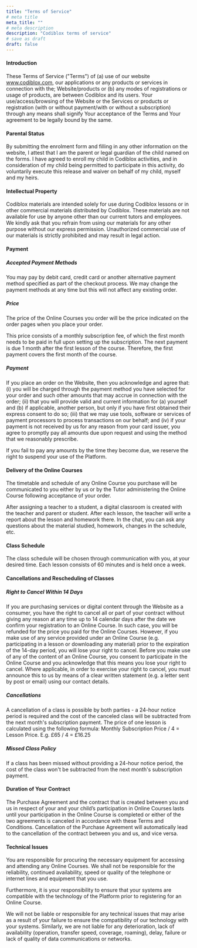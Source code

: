 ```yaml
---
title: "Terms of Service"
# meta title
meta_title: ""
# meta description
description: "Codiblox terms of service"
# save as draft
draft: false
---
```


#### Introduction

These Terms of Service ("Terms") of (a) use of our website www.codiblox.com, our applications or any products or services in connection with the; Website/products or (b) any modes of registrations or usage of products, are between Codiblox and its users. Your use/access/browsing of the Website or the Services or products or registration (with or without payment/with or without a subscription) through any means shall signify Your acceptance of the Terms and Your agreement to be legally bound by the same.

#### Parental Status

By submitting the enrolment form and filling in any other information on the website, I attest that I am the parent or legal guardian of the child named on the forms. I have agreed to enroll my child in Codiblox activities, and in consideration of my child being permitted to participate in this activity, do voluntarily execute this release and waiver on behalf of my child, myself and my heirs.

#### Intellectual Property

Codiblox materials are intended solely for use during Codiblox lessons or in other commercial materials distributed by Codiblox. These materials are not available for use by anyone other than our current tutors and employees. We kindly ask that you refrain from using our materials for any other purpose without our express permission. Unauthorized commercial use of our materials is strictly prohibited and may result in legal action.

#### Payment

##### Accepted Payment Methods
You may pay by debit card, credit card or another alternative payment method specified as part of the checkout process. We may change the payment methods at any time but this will not affect any existing order.

##### Price
The price of the Online Courses you order will be the price indicated on the order pages when you place your order.

This price consists of a monthly subscription fee, of which the first month needs to be paid in full upon setting up the subscription. The next payment is due 1 month after the first lesson of the course. Therefore, the first payment covers the first month of the course.

##### Payment
If you place an order on the Website, then you acknowledge and agree that: (i) you will be charged through the payment method you have selected for your order and such other amounts that may accrue in connection with the order; (ii) that you will provide valid and current information for (a) yourself and (b) if applicable, another person, but only if you have first obtained their express consent to do so; (iii) that we may use tools, software or services of payment processors to process transactions on our behalf; and (iv) if your payment is not received by us for any reason from your card issuer, you agree to promptly pay all amounts due upon request and using the method that we reasonably prescribe.

If you fail to pay any amounts by the time they become due, we reserve the right to suspend your use of the Platform.

#### Delivery of the Online Courses

The timetable and schedule of any Online Course you purchase will be communicated to you either by us or by the Tutor administering the Online Course following acceptance of your order.

After assigning a teacher to a student, a digital classroom is created with the teacher and parent or student. After each lesson, the teacher will write a report about the lesson and homework there. In the chat, you can ask any questions about the material studied, homework, changes in the schedule, etc.

#### Class Schedule

The class schedule will be chosen through communication with you, at your desired time. Each lesson consists of 60 minutes and is held once a week.

#### Cancellations and Rescheduling of Classes

##### Right to Cancel Within 14 Days
If you are purchasing services or digital content through the Website as a consumer, you have the right to cancel all or part of your contract without giving any reason at any time up to 14 calendar days after the date we confirm your registration to an Online Course. In such case, you will be refunded for the price you paid for the Online Courses.
However, if you make use of any service provided under an Online Course (e.g. participating in a lesson or downloading any material) prior to the expiration of the 14-day period, you will lose your right to cancel. Before you make use of any of the content of an Online Course, you consent to participate in the Online Course and you acknowledge that this means you lose your right to cancel.
Where applicable, in order to exercise your right to cancel, you must announce this to us by means of a clear written statement (e.g. a letter sent by post or email) using our contact details.

##### Cancellations
A cancellation of a class is possible by both parties - a 24-hour notice period is required and the cost of the canceled class will be subtracted from the next month's subscription payment. The price of one lesson is calculated using the following formula: Monthly Subscription Price / 4 = Lesson Price. E.g. £65 / 4 = £16.25

##### Missed Class Policy
If a class has been missed without providing a 24-hour notice period, the cost of the class won't be subtracted from the next month's subscription payment.

#### Duration of Your Contract

The Purchase Agreement and the contract that is created between you and us in respect of your and your child’s participation in Online Courses lasts until your participation in the Online Course is completed or either of the two agreements is canceled in accordance with these Terms and Conditions. Cancellation of the Purchase Agreement will automatically lead to the cancellation of the contract between you and us, and vice versa.

#### Technical Issues

You are responsible for procuring the necessary equipment for accessing and attending any Online Courses. We shall not be responsible for the reliability, continued availability, speed or quality of the telephone or internet lines and equipment that you use.

Furthermore, it is your responsibility to ensure that your systems are compatible with the technology of the Platform prior to registering for an Online Course.

We will not be liable or responsible for any technical issues that may arise as a result of your failure to ensure the compatibility of our technology with your systems. Similarly, we are not liable for any deterioration, lack of availability (operation, transfer speed, coverage, roaming), delay, failure or lack of quality of data communications or networks.
